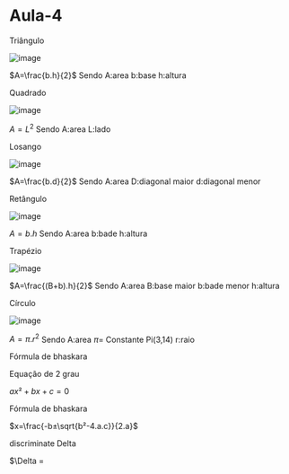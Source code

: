 # Aula-4

 Triângulo 
 
![image](https://github.com/Cdszinn/Aula-4/assets/144970032/de995637-c76d-45ca-93ce-9d3383ad296e)

$A=\frac{b.h}{2}$  Sendo 
A:area
b:base
h:altura

Quadrado

![image](https://github.com/Cdszinn/Aula-4/assets/144970032/9429a7d9-0d69-4fd6-8c2b-f8cecfb5aa63)

$A=L^{2}$ Sendo
A:area
L:lado

Losango 

![image](https://github.com/Cdszinn/Aula-4/assets/144970032/05d75dc2-2ecf-4e25-8e59-454e4a553c09)

$A=\frac{b.d}{2}$ Sendo
A:area
D:diagonal maior
d:diagonal menor 

Retângulo 

![image](https://github.com/Cdszinn/Aula-4/assets/144970032/b7fcebe5-94fe-4045-a321-5478a777ec12)

$A={b.h}$  Sendo
A:area
b:bade
h:altura

Trapézio 

![image](https://github.com/Cdszinn/Aula-4/assets/144970032/077c125a-e38d-4cde-a58a-8ab409c739cc)

$A=\frac{(B+b).h}{2}$  Sendo
A:area
B:base maior 
b:bade menor 
h:altura

Círculo 

![image](https://github.com/Cdszinn/Aula-4/assets/144970032/5f1ec4dc-3b9e-4637-a8fb-d2d9b18474ce)

$A=\pi.r^{2}$  Sendo
A:area
$\pi$= Constante Pi(3,14)
r:raio

Fórmula de bhaskara

Equação de 2 grau

${ax²+bx+c}=0$

Fórmula de bhaskara

$x=\frac{-b±\sqrt{b²-4.a.c}}{2.a}$

discriminate Delta

$\Delta =
